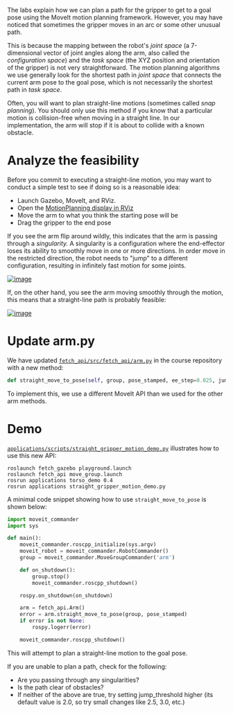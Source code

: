 The labs explain how we can plan a path for the gripper to get to a goal pose using the MoveIt motion planning framework.
However, you may have noticed that sometimes the gripper moves in an arc or some other unusual path.

This is because the mapping between the robot's *joint space* (a 7-dimensional vector of joint angles along the arm, also called the *configuration space*) and the *task space* (the XYZ position and orientation of the gripper) is not very straightforward.
The motion planning algorithms we use generally look for the shortest path in *joint space* that connects the current arm pose to the goal pose, which is not necessarily the shortest path in *task space*.

Often, you will want to plan straight-line motions (sometimes called *snap planning*).
You should only use this method if you know that a particular motion is collision-free when moving in a straight line.
In our implementation, the arm will stop if it is about to collide with a known obstacle.

# Analyze the feasibility
Before you commit to executing a straight-line motion, you may want to conduct a simple test to see if doing so is a reasonable idea:

- Launch Gazebo, MoveIt, and RViz.
- Open the [MotionPlanning display in RViz](Tutorial%3A-MoveIt-RViz-plugin)
- Move the arm to what you think the starting pose will be
- Drag the gripper to the end pose

If you see the arm flip around wildly, this indicates that the arm is passing through a *singularity.*
A singularity is a configuration where the end-effector loses its ability to smoothly move in one or more directions.
In order move in the restricted direction, the robot needs to "jump" to a different configuration, resulting in infinitely fast motion for some joints.

[![image](https://media.giphy.com/media/5QYiYtvoGYIY4xaRQG/giphy.gif)](https://youtu.be/ryc3cPEvrp0)

If, on the other hand, you see the arm moving smoothly through the motion, this means that a straight-line path is probably feasible:

[![image](https://media.giphy.com/media/1msK2e5i1CRlOqPluA/giphy.gif)](https://youtu.be/eTXUB_OInc8)

# Update arm.py
We have updated [`fetch_api/src/fetch_api/arm.py`](https://github.com/cse481wi18/cse481wi18/blob/indigo-devel/fetch_api/src/fetch_api/arm.py#L239) in the course repository with a new method:
```py
def straight_move_to_pose(self, group, pose_stamped, ee_step=0.025, jump_threshold=2.0)
```

To implement this, we use a different MoveIt API than we used for the other arm methods.

# Demo
[`applications/scripts/straight_gripper_motion_demo.py`](https://github.com/cse481wi18/cse481wi18/blob/indigo-devel/applications/scripts/straight_gripper_motion_demo.py) illustrates how to use this new API:
```
roslaunch fetch_gazebo playground.launch
roslaunch fetch_api move_group.launch
rosrun applications torso_demo 0.4
rosrun applications straight_gripper_motion_demo.py
```

A minimal code snippet showing how to use `straight_move_to_pose` is shown below:
```py
import moveit_commander
import sys

def main():
    moveit_commander.roscpp_initialize(sys.argv)
    moveit_robot = moveit_commander.RobotCommander()
    group = moveit_commander.MoveGroupCommander('arm')

    def on_shutdown():
        group.stop()
        moveit_commander.roscpp_shutdown()

    rospy.on_shutdown(on_shutdown)

    arm = fetch_api.Arm()
    error = arm.straight_move_to_pose(group, pose_stamped)
    if error is not None:
        rospy.logerr(error)

    moveit_commander.roscpp_shutdown()
```

This will attempt to plan a straight-line motion to the goal pose.

If you are unable to plan a path, check for the following:
- Are you passing through any singularities?
- Is the path clear of obstacles?
- If neither of the above are true, try setting jump_threshold higher (its default value is 2.0, so try small changes like 2.5, 3.0, etc.)